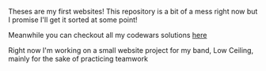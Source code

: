 Theses are my first websites!
This repository is a bit of a mess right now but I promise I'll get it sorted at some point!

Meanwhile you can checkout all my codewars solutions [here](https://github.com/tyc45/web-projects/blob/main/test-site/scripts/codewars-solutions.js)

Right now I'm working on a small website project for my band, Low Ceiling, mainly for the sake of practicing teamwork
